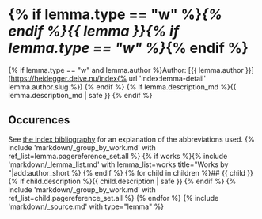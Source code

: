 # {% if lemma.type == "w" %}_{% endif %}{{ lemma }}{% if lemma.type == "w" %}_{% endif %}
{% if lemma.type == "w" and lemma.author %}Author: [{{ lemma.author }}](https://heidegger.delve.nu/index{% url 'index:lemma-detail' lemma.author.slug %})
{% endif %}
{% if lemma.description_md %}{{ lemma.description_md | safe }}
{% endif %}
## Occurences
See [the index bibliography](https://heidegger.delve.nu/index/#bibliography) for an explanation of the abbreviations used.
{% include 'markdown/_group_by_work.md' with ref_list=lemma.pagereference_set.all %}
{% if works %}{% include 'markdown/_lemma_list.md' with lemma_list=works title="Works by "|add:author_short %}
{% endif %}
{% for child in children %}## {{ child }}
  {% if child.description %}{{ child.description | safe }}
  {% endif %}
  {% include 'markdown/_group_by_work.md' with ref_list=child.pagereference_set.all %}
{% endfor %}
{% include 'markdown/_source.md' with type="lemma" %}